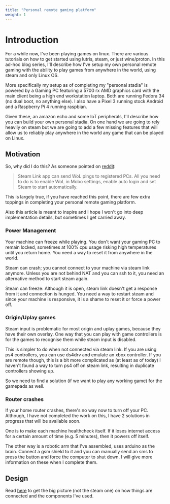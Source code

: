 ```yaml
---
title: "Personal remote gaming platform"
weight: 1
---
```


# Introduction

For a while now, I've been playing games on linux. There are various tutorials on how to get started using lutris, steam, or just wine/proton. In this ad-hoc blog series, I'll describe how I've setup my own personal remote gaming with the ability to play games from anywhere in the world, using steam and only Linux OS.

More specifically my setup as of completing my "personal stadia" is powered by a Gaming PC featuring a 5700 rx AMD graphics card with the main client being a high end workstation laptop. Both are running Fedora 34 (no dual boot, no anything else). I also have a Pixel 3 running stock Android and a Raspberry Pi 4 running raspbian.

Given these, an amazon echo and some IoT peripherals, I'll describe how you can build your own personal stadia. On one hand we are going to rely heavily on steam but we are going to add a few missing features that will allow us to reliably play  anywhere in the world any game that can be played on Linux.

## Motivation
So, why did I do this? As someone pointed on [reddit](https://www.reddit.com/r/linux_gaming/comments/nksdry/personal_stadia/gzf3wrq/):
> Steam Link app can send WoL pings to registered PCs. All you need to do is to enable WoL in Mobo settings, enable auto login and set Steam to start automatically.

This is largely true, if you have reached this point, there are few extra toppings in completing your personal remote gaming platform.

Also this article is meant to inspire and I hope I won't go into deep implementation details, but sometimes I get carried away.

### Power Management
Your machine can freeze while playing. You don't want your gaming PC to remain locked, sometimes at 100% cpu usage risking high temperatures until you return home. You need a way to reset it from anywhere in the world.

Steam can crash; you cannot connect to your machine via steam link anymore. Unless you are not behind NAT and you can ssh to it, you need an alternative method to start steam again.

Steam can freeze: Although it is open, steam link doesn't get a response from it and connection is hunged. You need a way to restart steam and since your machine is responsive, it is a shame to reset it or force a power off.

### Origin/Uplay games
Steam input is problematic for most origin and uplay games, because they have their own overlay. One way that you can play with game controllers is for the games to recognise them while steam input is disabled.

This is simpler to do when not connected via steam link. If you are using ps4 controllers, you can use ds4drv and emulate an xbox controller. If you are remote though, this is a bit more complicated as (at least as of today) I haven't found a way to turn ps4 off on steam link, resulting in duplicate controllers showing up.

So we need to find a solution (if we want to play any working game) for the gamepads as well.

### Router crashes

If your home router crashes, there's no way now to turn off your PC. Although, I have not completed the work on this, I have 2 solutions in progress that will be available soon.

One is to make each machine healthcheck itself. If it loses internet access for a certain amount of time (e.g. 5 minutes), then it powers off itself.

The other way is a robotic arm that I've assembled, uses arduino as the brain. Connect a gsm shield to it and you can manually send an sms to press the button and force the computer to shut down. I will give more information on these when I complete them.


## Design
Read [here](/posts/prerequisites) to get the big picture (not the steam one) on how things are connected and the components I've used.